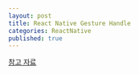 ```yaml
---
layout: post
title: React Native Gesture Handle
categories: ReactNative
published: true
---
```


[참고 자료](https://docs.swmansion.com/react-native-gesture-handler/docs/)
